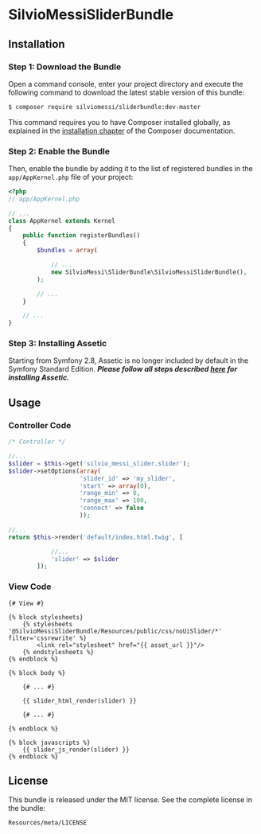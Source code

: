 # SilvioMessiSliderBundle

## Installation


### Step 1: Download the Bundle

Open a command console, enter your project directory and execute the
following command to download the latest stable version of this bundle:

```bash
$ composer require silviomessi/sliderbundle:dev-master
```

This command requires you to have Composer installed globally, as explained
in the [installation chapter](https://getcomposer.org/doc/00-intro.md)
of the Composer documentation.

### Step 2: Enable the Bundle

Then, enable the bundle by adding it to the list of registered bundles
in the `app/AppKernel.php` file of your project:

```php
<?php
// app/AppKernel.php

// ...
class AppKernel extends Kernel
{
    public function registerBundles()
    {
        $bundles = array(

            // ...
            new SilvioMessi\SliderBundle\SilvioMessiSliderBundle(),
        );

        // ...
    }

    // ...
}
```

### Step 3: Installing Assetic

Starting from Symfony 2.8, Assetic is no longer included by default in the Symfony Standard Edition.
***Please follow all steps described [here](https://symfony.com/doc/current/assetic/asset_management.html#installing-and-enabling-assetic) for installing Assetic.***

## Usage

### Controller Code

```php
/* Controller */

//...
$slider = $this->get('silvio_messi_slider.slider');
$slider->setOptions(array(
                    'slider_id' => 'my_slider',
                    'start' => array(0),
                    'range_min' => 0,
                    'range_max' => 100,
                    'connect' => false
                    ));

//...
return $this->render('default/index.html.twig', [

            //...
            'slider' => $slider
        ]);

```

### View Code

```twig
{# View #}

{% block stylesheets}
    {% stylesheets '@SilvioMessiSliderBundle/Resources/public/css/noUiSlider/*' filter='cssrewrite' %}
        <link rel="stylesheet" href="{{ asset_url }}"/>
    {% endstylesheets %}
{% endblock %}

{% block body %}

    {# ... #}

    {{ slider_html_render(slider) }}

    {# ... #}

{% endblock %}

{% block javascripts %}
    {{ slider_js_render(slider) }}
{% endblock %}

```

## License

This bundle is released under the MIT license. See the complete license in the
bundle:

    Resources/meta/LICENSE